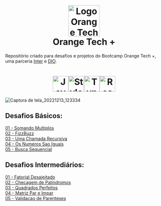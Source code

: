 <h1 align="center"><a href="https://web.dio.me/track/orange-tech/"><img src="https://user-images.githubusercontent.com/26524921/207373519-6806bfc3-52fb-4c7c-90bd-8c7f7591cea9.png" alt="Logo Orange Tech +" width="100"/></a> <br />Orange Tech + </h1>

Repositório criado para desafios e projetos do Bootcamp Orange Tech +, uma parceria [Inter](https://www.bancointer.com.br/) e [DIO](https://dio.me/).

<h1 align="center"><a href="https://github.com/jonathancosta746"><img alt="JavaScript" height="50" width="50" src="https://cdn.jsdelivr.net/gh/devicons/devicon/icons/javascript/javascript-original.svg"><img alt="Styled-Components" height="50" width="50" src="https://user-images.githubusercontent.com/26524921/207376110-e13a2934-4c60-4708-9506-36d508b918a8.png"><img alt="Typescript" height="50" width="50" src="https://cdn.jsdelivr.net/gh/devicons/devicon/icons/typescript/typescript-original.svg"><img alt="React" height="50" width="50" src="https://cdn.jsdelivr.net/gh/devicons/devicon/icons/react/react-original.svg"></a></h1>

![Captura de tela_20221213_123334]()


## Desafios Básicos:

[01 - Somando Multiplos](https://github.com/jonathancosta746/BootCamp-Orange-Tech-Banco-Inter/blob/main/Desafios/Desafios%20JavaScript%20Basicos/SomandosMutiplios.js)<br />
[02 - FizzBuzz](https://github.com/jonathancosta746/BootCamp-Orange-Tech-Banco-Inter/blob/main/Desafios/Desafios%20JavaScript%20Basicos/FizzBuzz.js)<br />
[03 - Uma Chamada Recursiva](https://github.com/jonathancosta746/BootCamp-Orange-Tech-Banco-Inter/blob/main/Desafios/Desafios%20JavaScript%20Basicos/ChamadaRecursiva.js)<br />
[04 - Os Numeros Sao Iguais](https://github.com/jonathancosta746/BootCamp-Orange-Tech-Banco-Inter/blob/main/Desafios/Desafios%20JavaScript%20Basicos/NumerosIguais.js)<br />
[05 - Busca Sequencial](https://github.com/jonathancosta746/BootCamp-Orange-Tech-Banco-Inter/blob/main/Desafios/Desafios%20JavaScript%20Basicos/BuscaSequencial.js)<br />

## Desafios Intermediários:

[01 - Fatorial Desajeitado](https://github.com/jonathancosta746/BootCamp-Orange-Tech-Banco-Inter/blob/main/Desafios/Desafios%20JavaScript%20Intermediarios/FatorialDesajeitado.js)<br />
[02 - Checagem de Palindromos](https://github.com/jonathancosta746/BootCamp-Orange-Tech-Banco-Inter/blob/main/Desafios/Desafios%20JavaScript%20Intermediarios/ChecagemDePalidromos.js)<br />
[03 - Quadrados Perfeitos](https://github.com/jonathancosta746/BootCamp-Orange-Tech-Banco-Inter/blob/main/Desafios/Desafios%20JavaScript%20Intermediarios/QuadradosPerfeitos.js)<br />
[04 - Matriz Par e Impar](https://github.com/jonathancosta746/BootCamp-Orange-Tech-Banco-Inter/blob/main/Desafios/Desafios%20JavaScript%20Intermediarios/MatrizImpar.js)<br />
[05 - Validacao de Parenteses](https://github.com/jonathancosta746/BootCamp-Orange-Tech-Banco-Inter/blob/main/Desafios/Desafios%20JavaScript%20Intermediarios/ValidacaoDeParenteses.js)<br />
